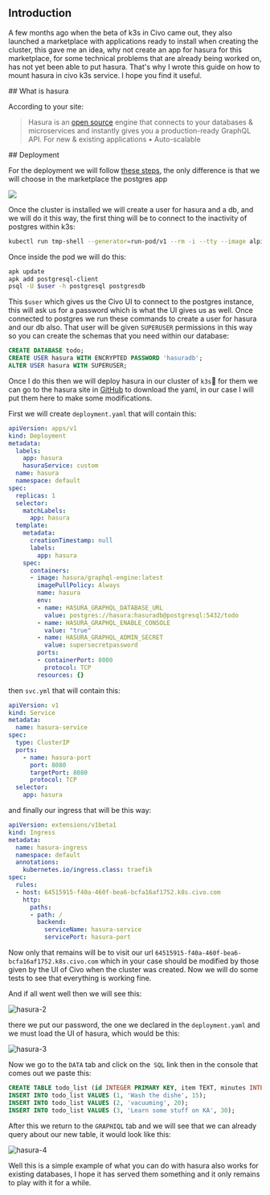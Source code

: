 ## Introduction

A few months ago when the beta of k3s in Civo came out, they also launched a marketplace with applications ready to install when creating the cluster, this gave me an idea, why not create an app for hasura for this marketplace, for some technical problems that are already being worked on, has not yet been able to put hasura. That's why I wrote this guide on how to mount hasura in civo k3s service. I hope you find it useful.

\## What is hasura

According to your site:

> Hasura is an [open source](https://github.com/hasura/graphql-engine) engine that connects to your databases & microservices and instantly gives you a production-ready GraphQL API. For new & existing applications • Auto-scalable

\## Deployment

For the deployment we will follow [these steps](https://www.civo.com/learn/install-argo-cd-in-k3s-civo-cloud-for-deploy-applications#deployment), the only difference is that we will choose in the marketplace the postgres app

![](https://drive.google.com/uc?id=1_hmQ-PWQ26mF3DbZ6GJsnfPZWloiu9hb)

Once the cluster is installed we will create a user for hasura and a db, and we will do it this way, the first thing will be to connect to the inactivity of postgres within k3s:

````bash
kubectl run tmp-shell --generator=run-pod/v1 --rm -i --tty --image alpine -- /bin/sh
````

Once inside the pod we will do this:

```bash
apk update
apk add postgresql-client
psql -U $user -h postgresql postgresdb
```

This `$user` which gives us the Civo UI to connect to the postgres instance, this will ask us for a password which is what the UI gives us as well. Once connected to postgres we run these commands to create a user for hasura and our db also. That user will be given `SUPERUSER` permissions in this way so you can create the schemas that you need within our database:

```sql
CREATE DATABASE todo;
CREATE USER hasura WITH ENCRYPTED PASSWORD 'hasuradb';
ALTER USER hasura WITH SUPERUSER;
```

Once I do this then we will deploy hasura in our cluster of `k3s`:beer: for them we can go to the hasura site in [GitHub](https://github.com/hasura/graphql-engine/tree/master/install-manifests/kubernetes) to download the yaml, in our case I will put them here to make some modifications.

First we will create `deployment.yaml` that will contain this:

```yaml
apiVersion: apps/v1
kind: Deployment
metadata:
  labels:
    app: hasura
    hasuraService: custom
  name: hasura
  namespace: default
spec:
  replicas: 1
  selector:
    matchLabels:
      app: hasura
  template:
    metadata:
      creationTimestamp: null
      labels:
        app: hasura
    spec:
      containers:
      - image: hasura/graphql-engine:latest
        imagePullPolicy: Always
        name: hasura
        env:
        - name: HASURA_GRAPHQL_DATABASE_URL
          value: postgres://hasura:hasuradb@postgresql:5432/todo
        - name: HASURA_GRAPHQL_ENABLE_CONSOLE
          value: "true"
        - name: HASURA_GRAPHQL_ADMIN_SECRET
          value: supersecretpassword
        ports:
        - containerPort: 8080
          protocol: TCP
        resources: {}
```

then `svc.yml` that will contain this:

```yaml
apiVersion: v1
kind: Service
metadata:
  name: hasura-service
spec:
  type: ClusterIP
  ports:
    - name: hasura-port
      port: 8080
      targetPort: 8080
      protocol: TCP
  selector:
    app: hasura
```

and finally our ingress that will be this way:

```yaml
apiVersion: extensions/v1beta1
kind: Ingress
metadata:
  name: hasura-ingress
  namespace: default
  annotations:
    kubernetes.io/ingress.class: traefik
spec:
  rules:
  - host: 64515915-f40a-460f-bea6-bcfa16af1752.k8s.civo.com
    http:
      paths:
      - path: /
        backend:
          serviceName: hasura-service
          servicePort: hasura-port
```

Now only that remains will be to visit our url `64515915-f40a-460f-bea6-bcfa16af1752.k8s.civo.com` which in your case should be modified by those given by the UI of Civo when the cluster was created. Now we will do some tests to see that everything is working fine.

And if all went well then we will see this:

![hasura-2](https://drive.google.com/uc?id=1wSbUZUl1F7Jm5IV6-VdbjRI2bkJxbSAZ)

there we put our password, the one we declared in the `deployment.yaml` and we must load the UI of hasura, which would be this:

![hasura-3](https://drive.google.com/uc?id=1Z0Tztepc8gD1Y3sFiIpCDPMQjjBLK0ip)

Now we go to the `DATA` tab and click on the` SQL` link then in the console that comes out we paste this:

```sql
CREATE TABLE todo_list (id INTEGER PRIMARY KEY, item TEXT, minutes INTEGER);
INSERT INTO todo_list VALUES (1, 'Wash the dishe', 15);
INSERT INTO todo_list VALUES (2, 'vacuuming', 20);
INSERT INTO todo_list VALUES (3, 'Learn some stuff on KA', 30);
```

After this we return to the `GRAPHIQL` tab and we will see that we can already query about our new table, it would look like this:

![hasura-4](https://drive.google.com/uc?id=1HhnI2Pg7yWax-1iokNiCel3b0DLjVO0t)

Well this is a simple example of what you can do with hasura also works for existing databases, I hope it has served them something and it only remains to play with it for a while.